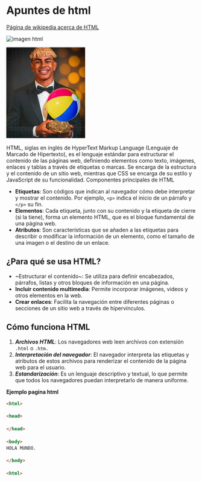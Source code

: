 # Apuntes de html
[Página de wikipedia acerca de HTML](https://es.wikipedia.org/wiki/HTML5)

![imagen html](https://upload.wikimedia.org/wikipedia/commons/thumb/6/61/HTML5_logo_and_wordmark.svg/500px-HTML5_logo_and_wordmark.svg.png)

![imagen de fondo](images/yamal.jpg)

HTML, siglas en inglés de HyperText Markup Language (Lenguaje de Marcado de Hipertexto), es el lenguaje estándar para estructurar el contenido de las páginas web, definiendo elementos como texto, imágenes, enlaces y tablas a través de etiquetas o marcas. Se encarga de la estructura y el contenido de un sitio web, mientras que CSS se encarga de su estilo y JavaScript de su funcionalidad. 
Componentes principales de HTML
- **Etiquetas**: Son códigos que indican al navegador cómo debe interpretar y mostrar el contenido. Por ejemplo, `<p>` indica el inicio de un párrafo y `</p>` su fin. 
- **Elementos**: Cada etiqueta, junto con su contenido y la etiqueta de cierre (si la tiene), forma un elemento HTML, que es el bloque fundamental de una página web. 
- **Atributos**: Son características que se añaden a las etiquetas para describir o modificar la información de un elemento, como el tamaño de una imagen o el destino de un enlace. 

## ¿Para qué se usa HTML?

- ~Estructurar el contenido~: Se utiliza para definir encabezados, párrafos, listas y otros bloques de información en una página. 
- **Incluir contenido multimedia**: Permite incorporar imágenes, videos y otros elementos en la web. 
- **Crear enlaces**: Facilita la navegación entre diferentes páginas o secciones de un sitio web a través de hipervínculos. 

## Cómo funciona HTML

1. ***Archivos HTML***: Los navegadores web leen archivos con extensión `.html` o `.htm.` 
1. ***Interpretación del navegador***: El navegador interpreta las etiquetas y atributos de estos archivos para renderizar el contenido de la página web para el usuario. 
1. ***Estandarización***: Es un lenguaje descriptivo y textual, lo que permite que todos los navegadores puedan interpretarlo de manera uniforme. 

**Ejemplo pagina html**

```html
<html>

<head>

</head>

<body>
HOLA MUNDO.

</body>

<html>


``` 

